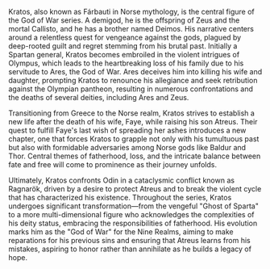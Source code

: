 Kratos, also known as Fárbauti in Norse mythology, is the central figure of the God of War series. A demigod, he is the offspring of Zeus and the mortal Callisto, and he has a brother named Deimos. His narrative centers around a relentless quest for vengeance against the gods, plagued by deep-rooted guilt and regret stemming from his brutal past. Initially a Spartan general, Kratos becomes embroiled in the violent intrigues of Olympus, which leads to the heartbreaking loss of his family due to his servitude to Ares, the God of War. Ares deceives him into killing his wife and daughter, prompting Kratos to renounce his allegiance and seek retribution against the Olympian pantheon, resulting in numerous confrontations and the deaths of several deities, including Ares and Zeus.

Transitioning from Greece to the Norse realm, Kratos strives to establish a new life after the death of his wife, Faye, while raising his son Atreus. Their quest to fulfill Faye's last wish of spreading her ashes introduces a new chapter, one that forces Kratos to grapple not only with his tumultuous past but also with formidable adversaries among Norse gods like Baldur and Thor. Central themes of fatherhood, loss, and the intricate balance between fate and free will come to prominence as their journey unfolds.

Ultimately, Kratos confronts Odin in a cataclysmic conflict known as Ragnarök, driven by a desire to protect Atreus and to break the violent cycle that has characterized his existence. Throughout the series, Kratos undergoes significant transformation—from the vengeful "Ghost of Sparta" to a more multi-dimensional figure who acknowledges the complexities of his deity status, embracing the responsibilities of fatherhood. His evolution marks him as the "God of War" for the Nine Realms, aiming to make reparations for his previous sins and ensuring that Atreus learns from his mistakes, aspiring to honor rather than annihilate as he builds a legacy of hope.